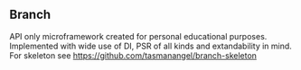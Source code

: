 ## Branch
API only microframework created for personal educational purposes.  
Implemented with wide use of DI, PSR of all kinds and extandability in mind.  
For skeleton see https://github.com/tasmanangel/branch-skeleton
